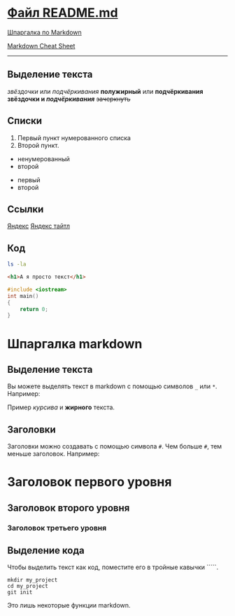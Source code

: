 # [Файл README.md](https://practicum.yandex.ru/trainer/git-basics/lesson/c6b9607c-e8bc-4446-89f9-c74522c3492f/)  


[Шпаргалка по Markdown](https://gist.github.com/fomvasss/8dd8cd7f88c67a4e3727f9d39224a84c)  


[Markdown Cheat Sheet](https://www.markdownguide.org/cheat-sheet/)

----

## Выделение текста
*звёздочки* или _подчёркивания_
**полужирный** или __подчёркивания__
**звёздочки и _подчёркивания_**
~~зачеркнуть~~


## Списки
1. Первый пункт нумерованного списка
2. Второй пункт.

* ненумерованный
* второй
- первый
- второй


## Ссылки
[Яндекс](https:://www.yandex.ru)
[Яндекс тайтл](https://www.yandex.ru "Я Yandex")


## Код
``` bash
ls -la
```
```html
<h1>А я просто текст</h1>
```

```C++
#include <iostream>
int main()
{    
    return 0;
}
```


# Шпаргалка markdown

## Выделение текста

Вы можете выделять текст в markdown с помощью символов `_` или `*`. Например:

Пример _курсива_ и **жирного** текста.

## Заголовки

Заголовки можно создавать с помощью символа `#`. Чем больше `#`, тем меньше заголовок. Например:

# Заголовок первого уровня
## Заголовок второго уровня
### Заголовок третьего уровня

## Выделение кода

Чтобы выделить текст как код, поместите его в тройные кавычки `````. 

```
mkdir my_project
cd my_project
git init
```
Это лишь некоторые функции markdown. 

